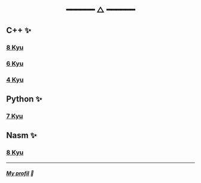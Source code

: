 <h2 align="center"> ━━━━━━  △  ━━━━━━ </h2>

## C++ ✨

### [8 Kyu](https://github.com/kittygirlyy/.codewars/tree/main/cpp/8_kyu)

### [6 Kyu](https://github.com/kittygirlyy/.codewars/tree/main/cpp/6_kyu)

### [4 Kyu](https://github.com/kittygirlyy/.codewars/tree/main/cpp/4_kyu)

## Python ✨

### [7 Kyu](https://github.com/kittygirlyy/.codewars/tree/main/python/7_kyu)

## Nasm ✨

### [8 Kyu](https://github.com/kittygirlyy/.codewars/tree/main/nasm/8_kyu)

---

##### [My profil](https://www.codewars.com/users/kittyyy) 💞
